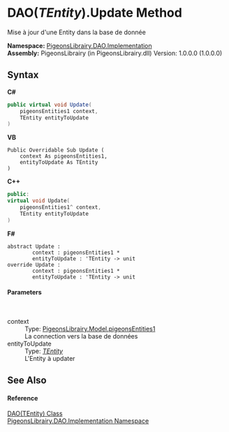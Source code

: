 # DAO(*TEntity*).Update Method 
 

Mise à jour d'une Entity dans la base de donnée

**Namespace:**&nbsp;<a href="2adb8d34-aa58-66ac-cc9e-6d985aed23d8">PigeonsLibrairy.DAO.Implementation</a><br />**Assembly:**&nbsp;PigeonsLibrairy (in PigeonsLibrairy.dll) Version: 1.0.0.0 (1.0.0.0)

## Syntax

**C#**<br />
``` C#
public virtual void Update(
	pigeonsEntities1 context,
	TEntity entityToUpdate
)
```

**VB**<br />
``` VB
Public Overridable Sub Update ( 
	context As pigeonsEntities1,
	entityToUpdate As TEntity
)
```

**C++**<br />
``` C++
public:
virtual void Update(
	pigeonsEntities1^ context, 
	TEntity entityToUpdate
)
```

**F#**<br />
``` F#
abstract Update : 
        context : pigeonsEntities1 * 
        entityToUpdate : 'TEntity -> unit 
override Update : 
        context : pigeonsEntities1 * 
        entityToUpdate : 'TEntity -> unit 
```


#### Parameters
&nbsp;<dl><dt>context</dt><dd>Type: <a href="245a4bc1-0cab-0f9a-129c-9375641dc5f0">PigeonsLibrairy.Model.pigeonsEntities1</a><br />La connection vers la base de données</dd><dt>entityToUpdate</dt><dd>Type: <a href="936963c1-f9f9-454a-06ea-6c5e62510e66">*TEntity*</a><br />L'Entity à updater</dd></dl>

## See Also


#### Reference
<a href="936963c1-f9f9-454a-06ea-6c5e62510e66">DAO(TEntity) Class</a><br /><a href="2adb8d34-aa58-66ac-cc9e-6d985aed23d8">PigeonsLibrairy.DAO.Implementation Namespace</a><br />